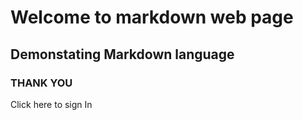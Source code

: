 # Welcome to markdown web page
## Demonstating Markdown language
### THANK YOU
Click here to sign In
